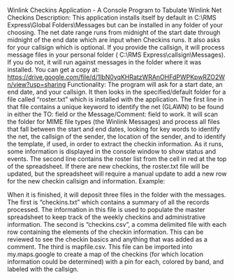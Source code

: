 Winlink Checkins Application - A Console Program to Tabulate Winlink Net Checkins
Description:
This application installs itself by default in C:\RMS Express\Global Folders\Messages but can be installed in any folder of your choosing. The net date range runs from midnight of the start date through midnight of the end date which are input when Checkins runs. It also asks for your callsign which is optional. If you provide the callsign, it will process message files in your personal folder ( C:\RMS Express\callsign\Messages). If you do not, it will run against messages in the folder where it was installed. You can get a copy at: https://drive.google.com/file/d/1lbN0yqKHRatzWRAnOHFdPWPKpwRZO2Wn/view?usp=sharing
Functionality:
The program will ask for a start date, an end date, and your callsign. It then looks in the specified/default folder for a file called “roster.txt” which is installed with the application. The first line in that file contains a unique keyword to identify the net (GLAWN) to be found in either the TO: field or the Message/Comment: field to work. It will scan the folder for MIME file types (the Winlink Messages) and process all files that fall between the start and end dates, looking for key words to identify the net, the callsign of the sender, the location of the sender, and to identify the template, if used, in order to extract the checkin information. As it runs, some information is displayed in the console window to show status and events. The second line contains the roster list from the cell in red at the top of the spreadsheet. If there are new checkins, the roster.txt file will be updated, but the spreadsheet will require a manual update to add a new row for the new checkin callsign and information. 
Example:

When it is finished, it will deposit three files in the folder with the messages. The first is “checkins.txt” which contains a summary of all the records processed. The information in this file is used to populate the master spreadsheet to keep track of the weekly checkins and administrative information. The second is “checkins.csv”, a comma delimited file with each row containing the elements of the checkin information. This can be reviewed to see the checkin basics and anything that was added as a comment. The third is mapfile.csv. This file can be imported into my.maps.google to create a map of the checkins (for which location information could be determined) with a pin for each, colored by band, and labeled with the callsign.
